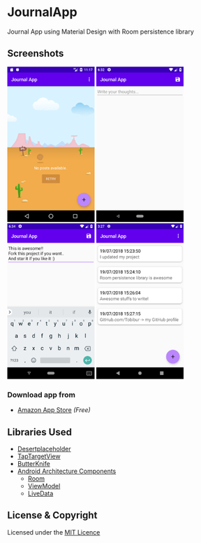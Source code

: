 # JournalApp
Journal App using Material Design with Room persistence library

## Screenshots
<img src="screenshots/d.png" width="200"> <img src="screenshots/b.png" width="200"> <img src="screenshots/c.png" width="200"> <img src="screenshots/a.png" width="200">
### Download app from
* [Amazon App Store](http://a.co/d/2nxHF9Y) _(Free)_
## Libraries Used
* [Desertplaceholder](https://github.com/JetradarMobile/desertplaceholder)
* [TapTargetView](https://github.com/KeepSafe/TapTargetView)
* [ButterKnife](https://github.com/JakeWharton/butterknife)
* [Android Architecture Components](https://developer.android.com/topic/libraries/architecture/adding-components)
  * [Room](https://developer.android.com/topic/libraries/architecture/room)
  * [ViewModel](https://developer.android.com/topic/libraries/architecture/viewmodel)
  * [LiveData](https://developer.android.com/topic/libraries/architecture/livedata)


## License & Copyright
Licensed under the [MIT Licence](LICENSE)
